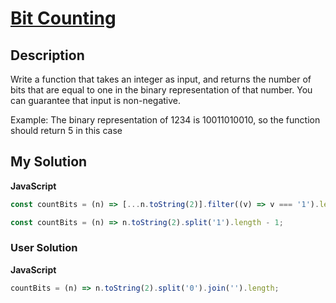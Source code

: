 # [Bit Counting](https://www.codewars.com/kata/526571aae218b8ee490006f4)

## Description

Write a function that takes an integer as input, and returns the number of bits that are equal to one in the binary representation of that number. You can guarantee that input is non-negative.

Example: The binary representation of 1234 is 10011010010, so the function should return 5 in this case

## My Solution

**JavaScript**

```js
const countBits = (n) => [...n.toString(2)].filter((v) => v === '1').length;
```

```js
const countBits = (n) => n.toString(2).split('1').length - 1;
```

### User Solution

**JavaScript**

```js
countBits = (n) => n.toString(2).split('0').join('').length;
```
